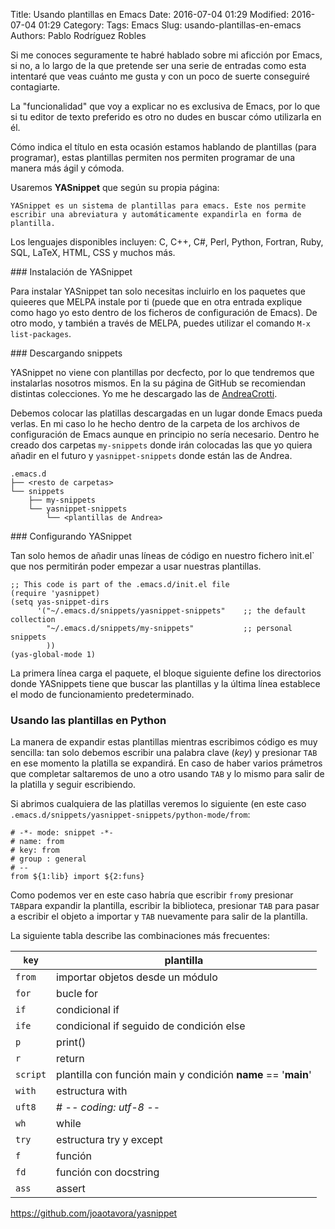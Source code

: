 Title: Usando plantillas en Emacs
Date: 2016-07-04 01:29
Modified: 2016-07-04 01:29
Category:
Tags: Emacs
Slug: usando-plantillas-en-emacs
Authors: Pablo Rodríguez Robles


Si me conoces seguramente te habré hablado sobre mi aficción por Emacs, si no, a lo largo de la que pretende ser una serie de entradas como esta intentaré que veas cuánto me gusta y con un poco de suerte conseguiré contagiarte.

La "funcionalidad" que voy a explicar no es exclusiva de Emacs, por lo que si tu editor de texto preferido es otro no dudes en buscar cómo utilizarla en él.

Cómo indica el título en esta ocasión estamos hablando de plantillas (para programar), estas plantillas permiten nos permiten programar de una manera más ágil y cómoda.

Usaremos **YASnippet** que según su propia página:

    YASnippet es un sistema de plantillas para emacs. Este nos permite escribir una abreviatura y automáticamente expandirla en forma de plantilla.

Los lenguajes disponibles incluyen: C, C++, C#, Perl, Python, Fortran, Ruby, SQL, LaTeX, HTML, CSS y muchos más.

### Instalación de YASnippet

Para instalar YASnippet tan solo necesitas incluirlo en los paquetes que quieeres que MELPA instale por ti (puede que en otra entrada explique como hago yo esto dentro de los ficheros de configuración de Emacs). De otro modo, y también a través de MELPA, puedes utilizar el comando `M-x list-packages`.

### Descargando snippets

YASnippet no viene con plantillas por decfecto, por lo que tendremos que instalarlas nosotros mismos. En la su página de GitHub se recomiendan distintas colecciones. Yo me he descargado las de [AndreaCrotti](https://github.com/AndreaCrotti/yasnippet-snippets).

Debemos colocar las platillas descargadas en un lugar donde Emacs pueda verlas. En mi caso lo he hecho dentro de la carpeta de los archivos de configuración de Emacs aunque en principio no sería necesario. Dentro he creado dos carpetas `my-snippets` donde irán colocadas las que yo quiera añadir en el futuro y `yasnippet-snippets` donde están las de Andrea.

```
.emacs.d
├── <resto de carpetas>
└── snippets
    ├── my-snippets
    └── yasnippet-snippets
        └── <plantillas de Andrea>
```

### Configurando YASnippet

Tan solo hemos de añadir unas líneas de código en nuestro fichero ìnit.el` que nos permitirán poder empezar a usar nuestras plantillas.

```elisp
;; This code is part of the .emacs.d/init.el file
(require 'yasnippet)
(setq yas-snippet-dirs
      '("~/.emacs.d/snippets/yasnippet-snippets"    ;; the default collection
        "~/.emacs.d/snippets/my-snippets"           ;; personal snippets
        ))
(yas-global-mode 1)
```

La primera línea carga el paquete, el bloque siguiente define los directorios donde YASnippets tiene que buscar las plantillas y la última línea establece el modo de funcionamiento predeterminado.

### Usando las plantillas en Python

La manera de expandir estas plantillas mientras escribimos código es muy sencilla: tan solo debemos escribir una palabra clave (*key*) y presionar `TAB` en ese momento la platilla se expandirá. En caso de haber varios prámetros que completar saltaremos de uno a otro usando `TAB` y lo mismo para salir de la platilla y seguir escribiendo.

Si abrimos cualquiera de las platillas veremos lo siguiente (en este caso `.emacs.d/snippets/yasnippet-snippets/python-mode/from`:

```text
# -*- mode: snippet -*-
# name: from
# key: from
# group : general
# --
from ${1:lib} import ${2:funs}
```

Como podemos ver en este caso habría que escribir `from`y presionar `TAB`para expandir la plantilla, escribir la biblioteca, presionar `TAB` para pasar a escribir el objeto a importar y `TAB` nuevamente para salir de la plantilla.

La siguiente tabla describe las combinaciones más frecuentes:

| `key`    | plantilla                                                     |
|----------|---------------------------------------------------------------|
| `from`   | importar objetos desde un módulo                              |
| `for`    | bucle for                                                     |
| `if`     | condicional if                                                |
| `ife`    | condicional if seguido de condición else                      |
| `p`      | print()                                                       |
| `r`      | return                                                        |
| `script` | plantilla con función main y condición __name__ == '__main__' |
| `with`   | estructura with                                               |
| `uft8`   | # -*- coding: utf-8 -*-                                       |
| `wh`     | while                                                         |
| `try`    | estructura try y except                                       |
| `f`      | función                                                       |
| `fd`     | función con docstring                                         |
| `ass`    | assert                                                        |

https://github.com/joaotavora/yasnippet





